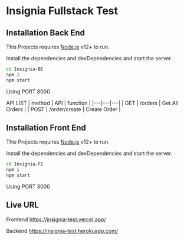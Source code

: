 # Insignia Fullstack Test

## Installation Back End

This Projects requires [Node.js](https://nodejs.org/) v12+ to run.

Install the dependencies and devDependencies and start the server.

```sh
cd Insignia-BE
npm i
npm start
```

Using PORT 8000

API LIST
| method  | API  | function  |
|---|---|---|
| GET  | /orders  | Get All Orders  |
| POST  | /order/create  | Create Order  |

## Installation Front End

This Projects requires [Node.js](https://nodejs.org/) v12+ to run.

Install the dependencies and devDependencies and start the server.

```sh
cd Insignia-FE
npm i
npm start
```

Using PORT 3000

## Live URL
Frontend
https://insignia-test.vercel.app/

Backend
https://insignia-test.herokuapp.com/

